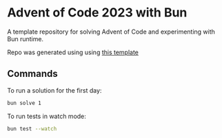 # Advent of Code 2023 with Bun

A template repository for solving Advent of Code and experimenting with Bun runtime.

Repo was generated using using [this template](https://github.com/adrianklimek/advent-of-code-bun/generate)

## Commands

To run a solution for the first day:

```bash
bun solve 1
```

To run tests in watch mode:

```bash
bun test --watch
```
